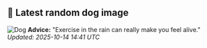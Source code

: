 ## 🐶 Latest random dog image
![Dog](https://images.dog.ceo/breeds/shiba/shiba_20.jpg)
**Advice:** "Exercise in the rain can really make you feel alive."
*Updated: 2025-10-14 14:41 UTC*
